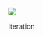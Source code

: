 ![](https://db-feed.s3.us-east-1.amazonaws.com/next-s3-uploads/fccd43e8-9945-49ca-bd23-03e551199ff8/deck.jpg)

Iteration